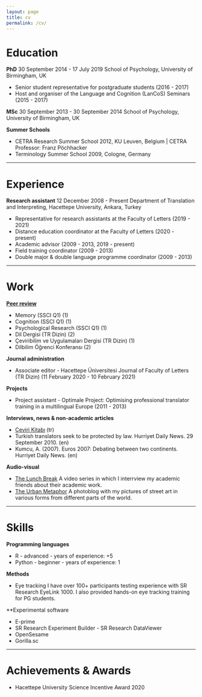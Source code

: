 ```yaml
---
layout: page
title: cv
permalink: /cv/
---
```


# Education

**PhD**
30 September 2014 - 17 July 2019
School of Psychology, University of Birmingham, UK

* Senior student representative for postgraduate students (2016 - 2017)
* Host and organiser of the Language and Cognition (LanCoS) Seminars (2015 - 2017)

**MSc**
30 September 2013 - 30 September 2014
School of Psychology, University of Birmingham, UK

**Summer Schools**
- CETRA Research Summer School 2012, KU Leuven, Belgium | CETRA Professor: Franz Pöchhacker
- Terminology Summer School 2009, Cologne, Germany

<hr>

# Experience
**Research assistant**
12 December 2008 - Present
Department of Translation and Interpreting, Hacettepe University, Ankara, Turkey

- Representative for research assistants at the Faculty of Letters (2019 - 2021)
- Distance education coordinator at the Faculty of Letters (2020 - present)
- Academic advisor (2009 - 2013, 2019 - present)
- Field training coordinator (2009 - 2013)
- Double major & double language programme coordinator (2009 - 2013)

<hr>

# Work
<a href="https://publons.com/researcher/1692089/alper-kumcu/peer-review/" target="_blank"><b>Peer review</b></a>
- Memory (SSCI Q1) (1)
- Cognition (SSCI Q1) (1)
- Psychological Research (SSCI Q1) (1)
- Dil Dergisi (TR Dizin) (2)
- Çeviribilim ve Uygulamaları Dergisi (TR Dizin) (1)
- Dilbilim Öğrenci Konferansı (2)

**Journal administration**
- Associate editor - Hacettepe Üniversitesi Journal of Faculty of Letters (TR Dizin) (11 February 2020 - 10 February 2021)

**Projects**
- Project assistant - Optimale Project: Optimising professional translator training in a multilingual Europe (2011 - 2013)

**Interviews, news & non-academic articles**
- <a href="https://www.cevirikitabi.com/cevirmenler-ne-isler-ceviriyor/ars-gor-alper-kumcu/" target="_blank">Çeviri Kitabı</a> (tr)
- Turkish translators seek to be protected by law. Hurriyet Daily News. 29 September 2010. (en)
- Kumcu, A. (2007). Euros 2007: Debating between two continents. Hurriyet Daily News. (en)

**Audio-visual**
- <a href="https://www.youtube.com/channel/UCik4DV7sIoIMC8Msv2eGVaw" target="_blank">The Lunch Break</a>
A video series in which I interrview my academic friends about their academic work.
- <a href="https://theurbanmetaphor.tumblr.com" target="_blank">The Urban Metaphor</a>
A photoblog with my pictures of street art in various forms from different parts of the world.

<hr>
  
# Skills
**Programming languages**
- R - advanced - years of experience: +5
- Python - beginner - years of experience: 1

**Methods**
- Eye tracking
I have over 100+ participants testing experience with SR Research EyeLink 1000. I also provided hands-on eye tracking training for PG students.

**Experimental software
- E-prime
- SR Research Experiment Builder - SR Research DataViewer
- OpenSesame
- Gorilla.sc

<hr>

# Achievements & Awards
- Hacettepe University Science Incentive Award 2020
